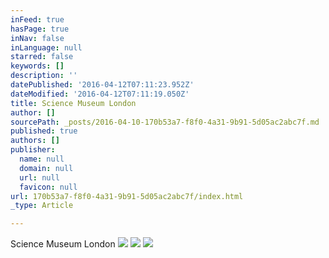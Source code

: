 ```yaml
---
inFeed: true
hasPage: true
inNav: false
inLanguage: null
starred: false
keywords: []
description: ''
datePublished: '2016-04-12T07:11:23.952Z'
dateModified: '2016-04-12T07:11:19.050Z'
title: Science Museum London
author: []
sourcePath: _posts/2016-04-10-170b53a7-f8f0-4a31-9b91-5d05ac2abc7f.md
published: true
authors: []
publisher:
  name: null
  domain: null
  url: null
  favicon: null
url: 170b53a7-f8f0-4a31-9b91-5d05ac2abc7f/index.html
_type: Article

---
```

Science Museum London
![](https://s3-us-west-2.amazonaws.com/the-grid-img/p/a30b525fdcd809cb3af97b7a0fcfa33002ccfd28.jpg)
![](https://the-grid-user-content.s3-us-west-2.amazonaws.com/79c53ef9-e645-4a44-a604-54592f927a00.jpg)
![](https://s3-us-west-2.amazonaws.com/the-grid-img/p/5290e2f689316dcda2aff4cc21a968281c58e873.jpg)